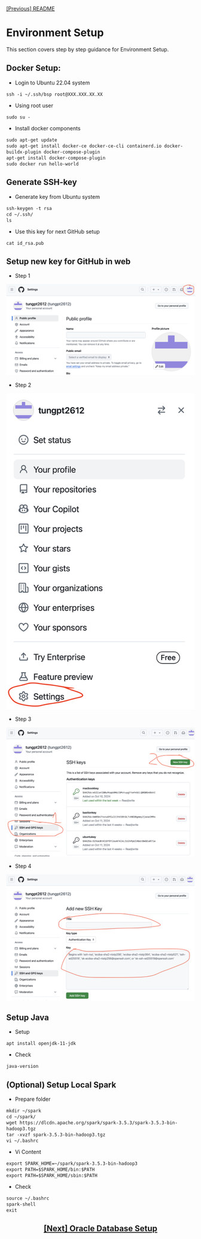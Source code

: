 [[Previous] README](../README.md)


# Environment Setup

This section covers step by step guidance for Environment Setup.

## Docker Setup:
- Login to Ubuntu 22.04 system
```console
ssh -i ~/.ssh/bsp root@XXX.XXX.XX.XX
```

- Using root user
```console
sudo su -
```

- Install docker components
```shell script
sudo apt-get update
sudo apt-get install docker-ce docker-ce-cli containerd.io docker-buildx-plugin docker-compose-plugin
apt-get install docker-compose-plugin
sudo docker run hello-world
```

## Generate SSH-key
- Generate key from Ubuntu system
```console
ssh-keygen -t rsa
cd ~/.ssh/
ls
```

- Use this key for next GitHub setup
```console
cat id_rsa.pub
```

## Setup new key for GitHub in web
- Step 1

<kbd>![Step 1](/env-setup/ssh1.png)<kbd>

- Step 2

<kbd>![Step 2](/env-setup/ssh2.png)<kbd>

- Step 3

<kbd>![Step 3](/env-setup/ssh3.png)<kbd>

- Step 4

<kbd>![Step 5](/env-setup/ssh4.png)<kbd>
	
## Setup Java
- Setup
```console
apt install openjdk-11-jdk
```

- Check	
```console
java-version
```	

## (Optional) Setup Local Spark
- Prepare folder
```console
mkdir ~/spark
cd ~/spark/
wget https://dlcdn.apache.org/spark/spark-3.5.3/spark-3.5.3-bin-hadoop3.tgz
tar -xvzf spark-3.5.3-bin-hadoop3.tgz 
vi ~/.bashrc 
```

- Vi Content
```console
export SPARK_HOME=~/spark/spark-3.5.3-bin-hadoop3
export PATH=$SPARK_HOME/bin:$PATH
export PATH=$SPARK_HOME/sbin:$PATH
```

- Check
```console
source ~/.bashrc 
spark-shell 
exit
```

## <p align="center">[[Next] Oracle Database Setup](../oracle-database/oracle-db.md)</p>
